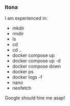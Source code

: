 ### Itona

I am experienced in:
- mkdir 
- rmdir
- ls
- cd
- cd ..
- docker compose up
- docker compose up -d
- docker compose down
- docker ps
- docker logs -f
- nano 
- neofetch

Google should hire me asap!

